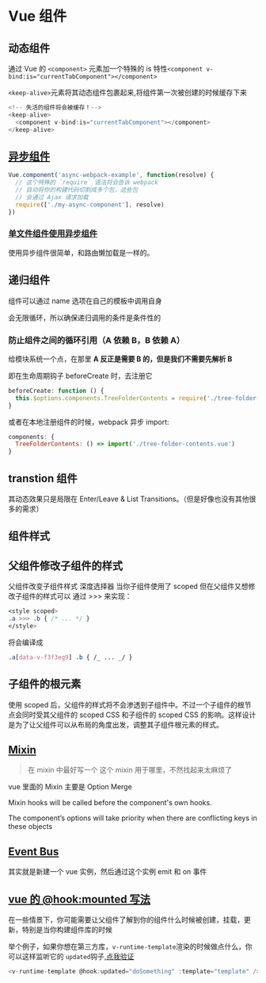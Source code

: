 # Vue 组件

## 动态组件

通过 Vue 的 `<component>` 元素加一个特殊的 is 特性`<component v-bind:is="currentTabComponent"></component>`

`<keep-alive>`元素将其动态组件包裹起来,将组件第一次被创建的时候缓存下来

```js
<!-- 失活的组件将会被缓存！-->
<keep-alive>
  <component v-bind:is="currentTabComponent"></component>
</keep-alive>
```

## [异步组件](https://cn.vuejs.org/v2/guide/components-dynamic-async.html)

```js
Vue.component('async-webpack-example', function(resolve) {
  // 这个特殊的 `require` 语法将会告诉 webpack
  // 自动将你的构建代码切割成多个包，这些包
  // 会通过 Ajax 请求加载
  require(['./my-async-component'], resolve)
})
```

### [单文件组件使用异步组件](https://cn.vuejs.org/v2/guide/components-dynamic-async.html#%E5%BC%82%E6%AD%A5%E7%BB%84%E4%BB%B6)

使用异步组件很简单，和路由懒加载是一样的。

## 递归组件

组件可以通过 name 选项在自己的模板中调用自身

会无限循环，所以确保递归调用的条件是条件性的

### 防止组件之间的循环引用（A 依赖 B，B 依赖 A）

给模块系统一个点，在那里 **A 反正是需要 B 的，但是我们不需要先解析 B**

即在生命周期钩子 beforeCreate 时，去注册它

```js
beforeCreate: function () {
  this.$options.components.TreeFolderContents = require('./tree-folder-contents.vue').default
}
```

或者在本地注册组件的时候，webpack 异步 import:

```js
components: {
  TreeFolderContents: () => import('./tree-folder-contents.vue')
}
```

## transtion 组件

其动态效果只是局限在 Enter/Leave & List Transitions。（但是好像也没有其他很多的需求）

## 组件样式

## 父组件修改子组件的样式

父组件改变子组件样式 深度选择器
当你子组件使用了 scoped 但在父组件又想修改子组件的样式可以 通过 >>> 来实现：

```css
<style scoped>
.a >>> .b { /* ... */ }
</style>
```

将会编译成

```css
.a[data-v-f3f3eg9] .b { /_ ... _/ }
```

## 子组件的根元素

使用 scoped 后，父组件的样式将不会渗透到子组件中。不过一个子组件的根节点会同时受其父组件的 scoped CSS 和子组件的 scoped CSS 的影响。这样设计是为了让父组件可以从布局的角度出发，调整其子组件根元素的样式。

## [Mixin](https://vuejs.org/v2/guide/mixins.html#Option-Merging)

> 在 mixin 中最好写一个 这个 mixin 用于哪里，不然找起来太麻烦了

vue 里面的 Mixin 主要是 Option Merge

Mixin hooks will be called before the component's own hooks.

The component’s options will take priority when there are conflicting keys in these objects

## [Event Bus](https://medium.com/easyread/vue-as-event-bus-life-is-happier-7a04fe5231e1)

其实就是新建一个 vue 实例，然后通过这个实例 emit 和 on 事件

## [vue 的 @hook:mounted 写法](https://vuedose.tips/tips/10/)

在一些情景下，你可能需要让父组件了解到你的组件什么时候被创建，挂载，更新，特别是当你构建组件库的时候

举个例子，如果你想在第三方库，`v-runtime-template`渲染的时候做点什么，你可以这样监听它的 `updated`钩子,[点我验证](https://codesandbox.io/s/18r05pkmn7)

```js
<v-runtime-template @hook:updated="doSomething" :template="template" />
```

